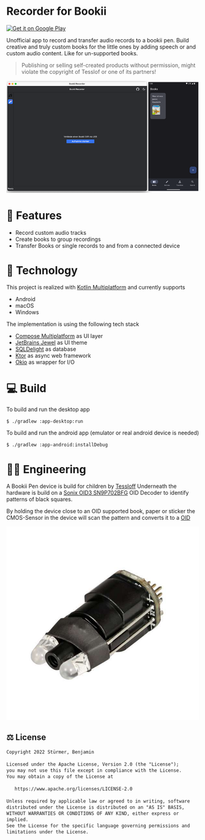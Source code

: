 # Recorder for Bookii

<a href='https://play.google.com/store/apps/details?id=pro.stuermer.bookii'><img alt="Get it on Google Play" src="https://play.google.com/intl/en_us/badges/static/images/badges/en_badge_web_generic.png" style="width: 240px;"></a>

Unofficial app to record and transfer audio records to a bookii pen. Build creative and truly custom books for the little ones by adding speech or and custom audio content. Like for un-supported books. 

> Publishing or selling self-created products without permission, might violate the copyright of Tesslof or one of its partners! 

![application-preview](./art/preview.png)

# 🌱 Features

 * Record custom audio tracks
 * Create books to group recordings
 * Transfer Books or single records to and from a connected device


# 🧪 Technology

This project is realized with [Kotlin Multiplatform](https://kotlinlang.org/docs/multiplatform.html) and currently supports

 * Android
 * macOS
 * Windows

The implementation is using the following tech stack

 * [Compose Multiplatform](https://www.jetbrains.com/lp/compose-mpp/) as UI layer
 * [JetBrains Jewel](https://github.com/JetBrains/jewel) as UI theme
 * [SQLDelight](https://cashapp.github.io/sqldelight/multiplatform_sqlite/) as database
 * [Ktor](https://github.com/ktorio/ktor) as async web framework
 * [Okio](https://square.github.io/okio/) as wrapper for I/O


# 💻 Build

To build and run the desktop app

```shell
$ ./gradlew :app-desktop:run
```

To build and run the android app (emulator or real android device is needed)

```shell
$ ./gradlew :app-android:installDebug
```


# 👨🔬 Engineering

A Bookii Pen device is build for children by [Tessloff](https://kinder-jugendbuch-verlage.de/de/verlage/tessloff-verlag/)
Underneath the hardware is build on a [Sonix OID3 SN9P702BFG](https://www.sonix.com.tw/article-en-1686-29170) OID Decoder to identify patterns of black squares.

By holding the device close to an OID supported book, paper or sticker the CMOS-Sensor in the device will scan the pattern and converts it to a [OID](https://www.sonix.com.tw/category-en-956)  

![OID3 SN9P702BFG Sensor](./art/OID3_SN9P702BFG.jpg)

## ⚖️ License

    Copyright 2022 Stürmer, Benjamin

    Licensed under the Apache License, Version 2.0 (the "License");
    you may not use this file except in compliance with the License.
    You may obtain a copy of the License at

       https://www.apache.org/licenses/LICENSE-2.0

    Unless required by applicable law or agreed to in writing, software
    distributed under the License is distributed on an "AS IS" BASIS,
    WITHOUT WARRANTIES OR CONDITIONS OF ANY KIND, either express or implied.
    See the License for the specific language governing permissions and
    limitations under the License.
